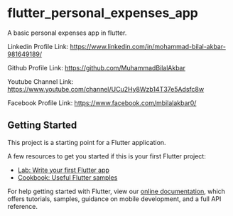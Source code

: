 # flutter_personal_expenses_app

A basic personal expenses app in flutter.

Linkedin Profile Link: https://www.linkedin.com/in/mohammad-bilal-akbar-981649189/

Github Profile Link: https://github.com/MuhammadBilalAkbar

Youtube Channel Link: https://www.youtube.com/channel/UCu2Hy8Wzb14T37e5Adsfc8w

Facebook Profile Link: https://www.facebook.com/mbilalakbar0/

## Getting Started

This project is a starting point for a Flutter application.

A few resources to get you started if this is your first Flutter project:

- [Lab: Write your first Flutter app](https://flutter.dev/docs/get-started/codelab)
- [Cookbook: Useful Flutter samples](https://flutter.dev/docs/cookbook)

For help getting started with Flutter, view our
[online documentation](https://flutter.dev/docs), which offers tutorials,
samples, guidance on mobile development, and a full API reference.
